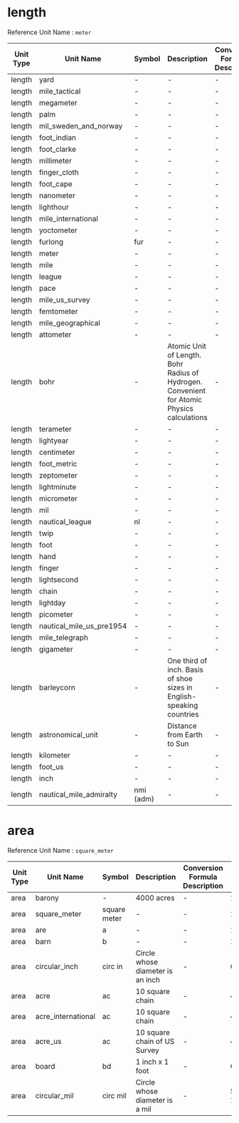 
# length

Reference Unit Name : `meter`

| Unit Type | Unit Name | Symbol | Description | Conversion Formula Description | Conversion Factor To Reference Unit | 
| ------- | ------- | ------- | ------- | ------- | ------- | 
| length | yard | - | - | - | 0.9144 | 
| length | mile_tactical | - | - | - | 1828.8 | 
| length | megameter | - | - | - | 1E+6 | 
| length | palm | - | - | - | 0.0762 | 
| length | mil_sweden_and_norway | - | - | - | 10000.0 | 
| length | foot_indian | - | - | - | 0.304799514 | 
| length | foot_clarke | - | - | - | 0.3047972654 | 
| length | millimeter | - | - | - | 0.001 | 
| length | finger_cloth | - | - | - | 0.1143 | 
| length | foot_cape | - | - | - | 0.314858 | 
| length | nanometer | - | - | - | 1E-9 | 
| length | lighthour | - | - | - | 1.0792528488E+12 | 
| length | mile_international | - | - | - | 1609.344 | 
| length | yoctometer | - | - | - | 1E-24 | 
| length | furlong | fur | - | - | 201.168 | 
| length | meter | - | - | - | 1.0 | 
| length | mile | - | - | - | 1609.344 | 
| length | league | - | - | - | 4828.0 | 
| length | pace | - | - | - | 0.762 | 
| length | mile_us_survey | - | - | - | 1609.347219 | 
| length | femtometer | - | - | - | 1E-15 | 
| length | mile_geographical | - | - | - | 1853.7936 | 
| length | attometer | - | - | - | 1E-18 | 
| length | bohr | - | Atomic Unit of Length. Bohr Radius of Hydrogen. Convenient for Atomic Physics calculations | - | 5.2917721092E-11 | 
| length | terameter | - | - | - | 1E+12 | 
| length | lightyear | - | - | - | 9460730472580800.00 | 
| length | centimeter | - | - | - | 0.01 | 
| length | foot_metric | - | - | - | 0.31622776601683794 | 
| length | zeptometer | - | - | - | 1E-21 | 
| length | lightminute | - | - | - | 1.798754748E+10 | 
| length | micrometer | - | - | - | 0.000001 | 
| length | mil | - | - | - | 0.000025422223123123 | 
| length | nautical_league | nl | - | - | 5556.0 | 
| length | twip | - | - | - | 0.0000176389 | 
| length | foot | - | - | - | 0.3 | 
| length | hand | - | - | - | 0.1016 | 
| length | finger | - | - | - | 0.022225 | 
| length | lightsecond | - | - | - | 299792458 | 
| length | chain | - | - | - | 20.1168402336 | 
| length | lightday | - | - | - | 2.59020683712E+13 | 
| length | picometer | - | - | - | 1E-12 | 
| length | nautical_mile_us_pre1954 | - | - | - | 1853.248 | 
| length | mile_telegraph | - | - | - | 1855.3176 | 
| length | gigameter | - | - | - | 1E+9 | 
| length | barleycorn | - | One third of inch. Basis of shoe sizes in English-speaking countries | - | 0.0084666667 | 
| length | astronomical_unit | - | Distance from Earth to Sun | - | 1.495978707E+11 | 
| length | kilometer | - | - | - | 1E+3 | 
| length | foot_us | - | - | - | 0.3048006096 | 
| length | inch | - | - | - | 0.0254 | 
| length | nautical_mile_admiralty | nmi (adm) | - | - | 1853.184 | 



# area

Reference Unit Name : `square_meter`

| Unit Type | Unit Name | Symbol | Description | Conversion Formula Description | Conversion Factor To Reference Unit | 
| ------- | ------- | ------- | ------- | ------- | ------- | 
| area | barony | - | 4000 acres | - | 16187425.6896 | 
| area | square_meter | square meter | - | - | 1.0 | 
| area | are | a | - | - | 100.0 | 
| area | barn | b | - | - | 1.0E-27 | 
| area | circular_inch | circ in | Circle whose diameter is an inch | - | 0.0005067074790974976893076497930223922594450414180755615234375 | 
| area | acre | ac | 10 square chain | - | 4046.8564224 | 
| area | acre_international | ac | 10 square chain | - | 4046.8564224 | 
| area | acre_us | ac | 10 square chain of US Survey | - | 4046.872609841877 | 
| area | board | bd | 1 inch x 1 foot | - | 0.00774192 | 
| area | circular_mil | circ mil | Circle whose diameter is a mil | - | 5.0670747909749771032465479676971942257779346618917770683765411376953125E-10 | 


